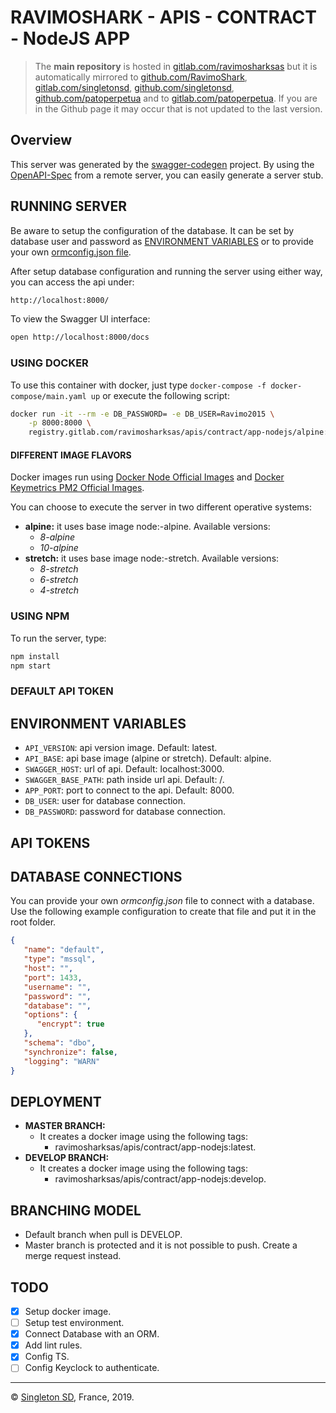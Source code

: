 # RAVIMOSHARK - APIS - CONTRACT - NodeJS APP

> The **main repository** is hosted in [gitlab.com/ravimosharksas](https://gitlab.com/ravimosharksas/apis/contract/app-nodejs.git) but it is automatically mirrored to [github.com/RavimoShark](https://github.com/RavimoShark/apis-contract-app-nodejs.git), [gitlab.com/singletonsd](https://gitlab.com/singletonsd/ravimosharksas/apis/contract/app-nodejs.git), [github.com/singletonsd](https://github.com/singletonsd/ravimoshark-apis-contract-app-nodejs.git), [github.com/patoperpetua](https://github.com/patoperpetua/ravimoshark-apis-contract-app-nodejs.git) and to [gitlab.com/patoperpetua](https://gitlab.com/patoperpetua/ravimoshark-apis-contract-app-nodejs.git). If you are in the Github page it may occur that is not updated to the last version.

## Overview

This server was generated by the [swagger-codegen](https://github.com/swagger-api/swagger-codegen) project.  By using the [OpenAPI-Spec](https://github.com/OAI/OpenAPI-Specification) from a remote server, you can easily generate a server stub.

## RUNNING SERVER

Be aware to setup the configuration of the database. It can be set by database user and password as [ENVIRONMENT VARIABLES](#environment-variables) or to provide your own [ormconfig.json file](#database-connections).

After setup database configuration and running the server using either way, you can access the api under:

```bash
http://localhost:8000/
```

To view the Swagger UI interface:

```bash
open http://localhost:8000/docs
```

### USING DOCKER

To use this container with docker, just type `docker-compose -f docker-compose/main.yaml up` or execute the following script:

```bash
docker run -it --rm -e DB_PASSWORD= -e DB_USER=Ravimo2015 \
    -p 8000:8000 \
    registry.gitlab.com/ravimosharksas/apis/contract/app-nodejs/alpine:8-alpine-latest
```

#### DIFFERENT IMAGE FLAVORS

Docker images run using [Docker Node Official Images](https://hub.docker.com/_/node/) and [Docker Keymetrics PM2 Official Images](https://hub.docker.com/r/keymetrics/pm2/).

You can choose to execute the server in two different operative systems:

- **alpine:** it uses base image node:-alpine. Available versions:
  - *8-alpine*
  - *10-alpine*
- **stretch:** it uses base image node:-stretch. Available versions:
  - *8-stretch*
  - *6-stretch*
  - *4-stretch*

### USING NPM

To run the server, type:

```bash
npm install
npm start
```

### DEFAULT API TOKEN

<!-- TODO: -->

## ENVIRONMENT VARIABLES

- `API_VERSION`: api version image. Default: latest.
- `API_BASE`: api base image (alpine or stretch). Default: alpine.
- `SWAGGER_HOST`: url of api. Default: localhost:3000.
- `SWAGGER_BASE_PATH`: path inside url api. Default: /.
- `APP_PORT`: port to connect to the api. Default: 8000.
- `DB_USER`: user for database connection.
- `DB_PASSWORD`: password for database connection.

## API TOKENS

<!-- TODO: tell how to connect with KeyClock. -->

## DATABASE CONNECTIONS

You can provide your own *ormconfig.json* file to connect with a database. Use the following example configuration to create that file and put it in the root folder.

```json
{
   "name": "default",
   "type": "mssql",
   "host": "",
   "port": 1433,
   "username": "",
   "password": "",
   "database": "",
   "options": {
      "encrypt": true
   },
   "schema": "dbo",
   "synchronize": false,
   "logging": "WARN"
}
```

## DEPLOYMENT

- **MASTER BRANCH:**
  - It creates a docker image using the following tags:
    - ravimosharksas/apis/contract/app-nodejs:latest.
- **DEVELOP BRANCH:**
  - It creates a docker image using the following tags:
    - ravimosharksas/apis/contract/app-nodejs:develop.

## BRANCHING MODEL

- Default branch when pull is DEVELOP.
- Master branch is protected and it is not possible to push. Create a merge request instead.

## TODO

- [X] Setup docker image.
- [ ] Setup test environment.
- [X] Connect Database with an ORM.
- [X] Add lint rules.
- [X] Config TS.
- [ ] Config Keyclock to authenticate.

----------------------
© [Singleton SD](http://singletonsd.com), France, 2019.
